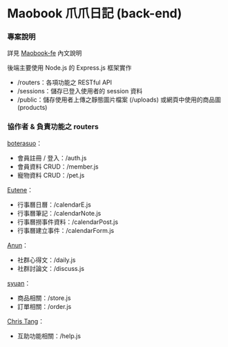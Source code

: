# Maobook 爪爪日記 (back-end)

### 專案說明

詳見 [Maobook-fe](https://github.com/boterasuo/Maobook_fe) 內文說明

後端主要使用 Node.js 的 Express.js 框架實作

-   /routers：各項功能之 RESTful API
-   /sessions：儲存已登入使用者的 session 資料
-   /public：儲存使用者上傳之靜態圖片檔案 (/uploads) 或網頁中使用的商品圖 (products)

### 協作者 & 負責功能之 routers

[boterasuo](https://github.com/boterasuo)：

-   會員註冊 / 登入：/auth.js
-   會員資料 CRUD：/member.js
-   寵物資料 CRUD：/pet.js

[Eutene](https://github.com/Eutene)：

-   行事曆日曆：/calendarE.js
-   行事曆筆記：/calendarNote.js
-   行事曆撈事件資料：/calendarPost.js
-   行事曆建立事件：/calendarForm.js

[Anun](https://github.com/Ben-Buli)：

-   社群心得文：/daily.js
-   社群討論文：/discuss.js

[syuan](https://github.com/dummiss)：

-   商品相關：/store.js
-   訂單相關：/order.js

[Chris Tang](https://github.com/Tangent0610)：

-   互助功能相關：/help.js
